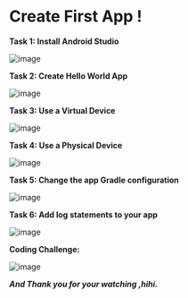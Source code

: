 # Create First App !

**Task 1: Install Android Studio**

![image](https://user-images.githubusercontent.com/62656512/135213055-b26133f8-0ffb-4f43-8488-446867d0f9a7.png)

**Task 2: Create Hello World App**

![image](https://user-images.githubusercontent.com/62656512/135213436-cc518cd3-136e-4166-ab89-5f3ae1aaa6c9.png)

**Task 3: Use a Virtual Device**

![image](https://user-images.githubusercontent.com/62656512/135213563-ed27886f-7c08-4712-a40c-91bb55cff69f.png)

**Task 4: Use a Physical Device**

![image](https://user-images.githubusercontent.com/62656512/135214172-520edbc4-9297-47ec-967e-fbc3134b09e5.png)

**Task 5: Change the app Gradle configuration**

![image](https://user-images.githubusercontent.com/62656512/135214332-c3df3bc7-cd5d-4d45-b753-c15a46622c10.png)

**Task 6: Add log statements to your app**

![image](https://user-images.githubusercontent.com/62656512/135215074-3f85196a-59d1-4106-8079-b3f401e7462a.png)

**Coding Challenge:**

![image](https://user-images.githubusercontent.com/62656512/135215507-729df0ac-bf06-4dee-b6fb-55323c8eac05.png)

***And
Thank you for your watching ,hihi.***
